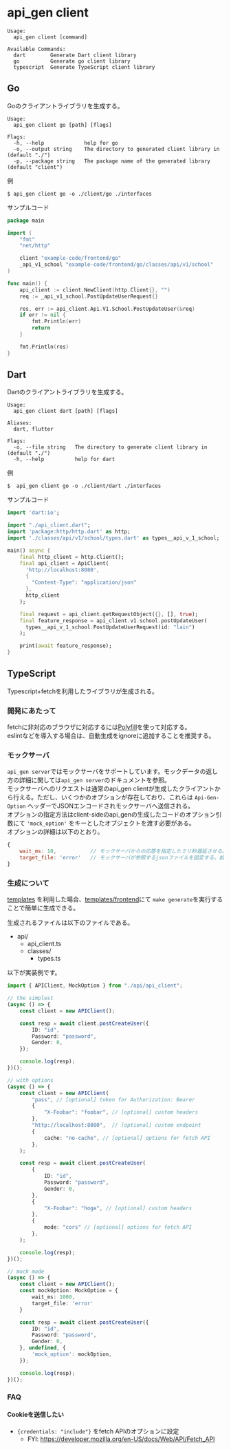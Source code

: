 # api_gen client

```
Usage:
  api_gen client [command]

Available Commands:
  dart        Generate Dart client library
  go          Generate go client library
  typescript  Generate TypeScript client library
```

## Go

Goのクライアントライブラリを生成する。
```
Usage:
  api_gen client go [path] [flags]

Flags:
  -h, --help             help for go
  -o, --output string    The directory to generated client library in (default "./")
  -p, --package string   The package name of the generated library (default "client")
```

例
```
$ api_gen client go -o ./client/go ./interfaces
```

サンプルコード
```go
package main

import (
	"fmt"
	"net/http"

	client "example-code/frontend/go"
	_api_v1_school "example-code/frontend/go/classes/api/v1/school"
)

func main() {
	api_client := client.NewClient(http.Client{}, "")
	req := _api_v1_school.PostUpdateUserRequest{}

	res, err := api_client.Api.V1.School.PostUpdateUser(&req)
	if err != nil {
		fmt.Println(err)
		return
	}

	fmt.Println(res)
}
```

## Dart

Dartのクライアントライブラリを生成する。
```
Usage:
  api_gen client dart [path] [flags]

Aliases:
  dart, flutter

Flags:
  -o, --file string   The directory to generate client library in (default "./")
  -h, --help          help for dart
```

例
```
$  api_gen client go -o ./client/dart ./interfaces
```

サンプルコード
```dart
import 'dart:io';

import "./api_client.dart";
import 'package:http/http.dart' as http;
import './classes/api/v1/school/types.dart' as types__api_v_1_school;

main() async {
    final http_client = http.Client();
    final api_client = ApiClient(
      'http://localhost:8080',
      {
        "Content-Type": "application/json"
      },
      http_client
    );

    final request = api_client.getRequestObject({}, [], true);
    final feature_response = api_client.v1.school.postUpdateUser(
      types__api_v_1_school.PostUpdateUserRequest(id: "lain")
    );

    print(await feature_response);
}
```

## TypeScript

Typescript+fetchを利用したライブラリが生成される。  

### 開発にあたって

fetchに非対応のブラウザに対応するには[Polyfill](https://github.com/github/fetch)を使って対応する。    
eslintなどを導入する場合は、自動生成をignoreに追加することを推奨する。

### モックサーバ

`api_gen server`ではモックサーバをサポートしています。モックデータの返し方の詳細に関しては`api_gen server`のドキュメントを参照。  
モックサーバへのリクエストは通常のapi_gen clientが生成したクライアントから行える。ただし、いくつかのオプションが存在しており、これらは `Api-Gen-Option` ヘッダーでJSONエンコードされモックサーバへ送信される。  
オプションの指定方法はclient-sideのapi_genの生成したコードのオプション引数にて `'mock_option'` をキーとしたオブジェクトを渡す必要がある。  
オプションの詳細は以下のとおり。
```javascript
{
    wait_ms: 10,           // モックサーバからの応答を指定したミリ秒遅延させる。 (例では10ms)
    target_file: 'error'   // モックサーバが参照するjsonファイルを固定する。拡張子のjsonは省略することが可能。 (例ではerror.json)
}
```

### 生成について

[templates](../templates) を利用した場合、[templates/frontend](../templates/frontend)にて `make generate`を実行することで簡単に生成できる。

生成されるファイルは以下のファイルである。
- api/
    - api_client.ts
    - classes/
        - types.ts

以下が実装例です。

```typescript
import { APIClient, MockOption } from "./api/api_client";

// the simplest
(async () => {
    const client = new APIClient();

    const resp = await client.postCreateUser({
        ID: "id",
        Password: "password",
        Gender: 0,
    });

    console.log(resp);
})();

// with options
(async () => {
    const client = new APIClient(
        "pass", // [optional] token for Authorization: Bearer
        {
            "X-Foobar": "foobar", // [optional] custom headers
        },
        "http://localhost:8080",  // [optional] custom endpoint
        {
            cache: "no-cache", // [optional] options for fetch API
        },
    );

    const resp = await client.postCreateUser(
        {
            ID: "id",
            Password: "password",
            Gender: 0,
        },
        {
            "X-Foobar": "hoge", // [optional] custom headers
        },
        {
            mode: "cors" // [optional] options for fetch API 
        },
    );

    console.log(resp);
})();

// mock mode
(async () => {
    const client = new APIClient();
    const mockOption: MockOption = {
        wait_ms: 1000,
        target_file: 'error'
    }

    const resp = await client.postCreateUser({
        ID: "id",
        Password: "password",
        Gender: 0,
    }, undefined, {
        'mock_option': mockOption,
    });

    console.log(resp);
})();
```

### FAQ
#### Cookieを送信したい
- `{credentials: "include"}` をfetch APIのオプションに設定
    - FYI: https://developer.mozilla.org/en-US/docs/Web/API/Fetch_API
